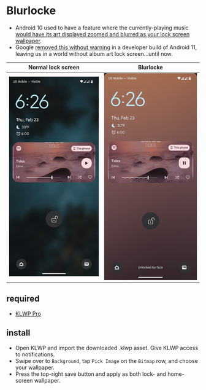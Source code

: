 # Blurlocke
- Android 10 used to have a feature where the currently-playing music [would have its art displayed zoomed and blurred as your lock screen wallpaper](https://www.androidpolice.com/album-art-wallpapers-should-never-have-been-removed-but-material-you-is-the-time-to-bring-it-back/).
- Google [removed this without warning](https://9to5google.com/2020/08/02/android-11-lockscreen-art) in a developer build of Android 11, leaving us in a world without album art lock screen...until now.

Normal lock screen         |  Blurlocke
:-------------------------:|:-------------------------:
![](asset/nonblurred.jpg)  |  ![](asset/blurred.jpg)

## required
- [KLWP Pro](https://play.google.com/store/apps/details?id=org.kustom.wallpaper.pro&hl=en_US&gl=US)

## install
- Open KLWP and import the downloaded .klwp asset. Give KLWP access to notifications.
- Swipe over to ```Background```, tap ```Pick Image``` on the ```Bitmap``` row, and choose your wallpaper.
- Press the top-right save button and apply as both lock- and home-screen wallpaper.
